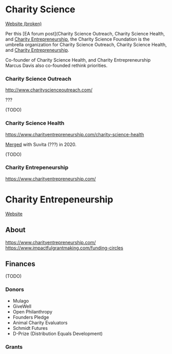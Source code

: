 # Charity Science

[Website (broken)](https://www.charityscience.com)

Per this [EA forum post](Charity Science Outreach, Charity Science Health, and [Charity Entrepreneurship](https://forum.effectivealtruism.org/topics/charity-entrepreneurship), the Charity Science Foundation is the umbrella organization for Charity Science Outreach, Charity Science Health, and [Charity Entrepreneurship](https://forum.effectivealtruism.org/topics/charity-entrepreneurship).  

Co-founder of Charity Science Health, and Charity Entrepreneurship Marcus Davis also co-founded rethink priorities.

### Charity Science Outreach

http://www.charityscienceoutreach.com/

???

(TODO)

### Charity Science Health

https://www.charityentrepreneurship.com/charity-science-health

[Merged](https://www.suvita.org/our-story-so-far) with Suvita (???) in 2020.

(TODO)

### Charity Entrepeneurship

https://www.charityentrepreneurship.com/

# Charity Entrepeneurship

[Website]()

## About

https://www.charityentrepreneurship.com/
https://www.impactfulgrantmaking.com/funding-circles

## Finances

(TODO)
### Donors
- Mulago
- GiveWell
- Open Philanthropy
- Founders Pledge
- Animal Charity Evaluators
- Schmidt Futures
- D-Prize (Distribution Equals Development)

### Grants
